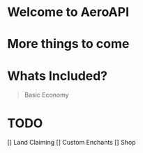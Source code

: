 # Welcome to AeroAPI

# More things to come 


# Whats Included?
> Basic Economy


# TODO
[] Land Claiming
[] Custom Enchants 
[] Shop
